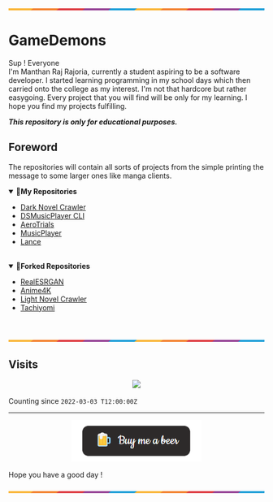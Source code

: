 ![](https://github.com/Gamedemons/Gamedemons/blob/main/Resources/waxline.png)

# GameDemons

Sup ! Everyone </br>
I'm Manthan Raj Rajoria, currently a student aspiring to be a software developer. I started learning programming in my school days which then carried onto the college as my interest. I'm not that hardcore but rather easygoing. Every project that you will find will be only for my learning. I hope you find my projects fulfilling.

***This repository is only for educational purposes.***

## Foreword
The repositories will contain all sorts of projects from the simple printing the message to some larger ones like manga clients. 

<!---------------------------------- Updates --------------------------->
<details open>
<summary>💚<b>My Repositories</b></summary>

- [Dark Novel Crawler](https://github.com/Gamedemons/Darknovel-Crawler)
- [DSMusicPlayer CLI](https://github.com/Gamedemons/DSMusicPlayer)
- [AeroTrials](https://github.com/Gamedemons/Insta_flters_with_python)
- [MusicPlayer](https://github.com/Gamedemons/MusicPlayer)
- [Lance](https://github.com/Gamedemons/Lance)
  
</br>
<details open>
<summary>🔱<b>Forked Repositories</b></summary>

- [RealESRGAN](https://github.com/Gamedemons/Real-ESRGAN)
- [Anime4K](https://github.com/Gamedemons/Anime4K)
- [Light Novel Crawler](https://github.com/Gamedemons/lightnovel-crawler)
- [Tachiyomi](https://github.com/Gamedemons/tachiyomi)

</details>
</br>

![](https://github.com/Gamedemons/Gamedemons/blob/main/Resources/waxline.png)

## Visits

<p align="center">
  <a href="https://count.getloli.com/"><img src="https://count.getloli.com/get/@gamedemons?theme=rule34"/></a>
</p>

Counting since `2022-03-03 T12:00:00Z`

---

<p align="center"><a href="https://www.buymeacoffee.com/manthanrajoria"><img src="https://github.com/Gamedemons/Gamedemons/blob/main/Resources/beer.png"></a></p> 
Hope you have a good day !

![](https://github.com/Gamedemons/Gamedemons/blob/main/Resources/waxline.png)
